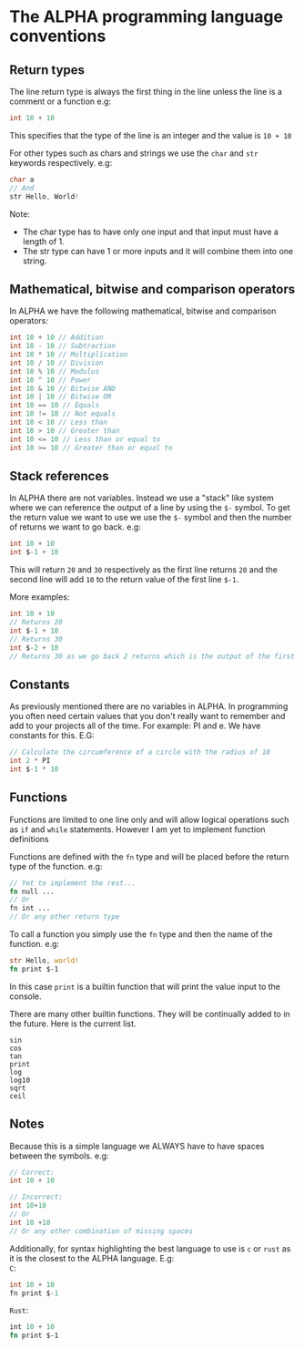 # The ALPHA programming language conventions

## Return types

The line return type is always the first thing in the line unless the line is a comment or a function
e.g:
```c
int 10 + 10
```
This specifies that the type of the line is an integer and the value is `10 + 10`

For other types such as chars and strings we use the `char` and `str` keywords respectively. e.g:
```c
char a
// And
str Hello, World!
```
Note:
- The char type has to have only one input and that input must have a length of 1.
- The str type can have 1 or more inputs and it will combine them into one string.

## Mathematical, bitwise and comparison operators

In ALPHA we have the following mathematical, bitwise and comparison operators:
```c
int 10 + 10 // Addition
int 10 - 10 // Subtraction
int 10 * 10 // Multiplication
int 10 / 10 // Division
int 10 % 10 // Modulus
int 10 ^ 10 // Power
int 10 & 10 // Bitwise AND
int 10 | 10 // Bitwise OR
int 10 == 10 // Equals
int 10 != 10 // Not equals
int 10 < 10 // Less than
int 10 > 10 // Greater than
int 10 <= 10 // Less than or equal to
int 10 >= 10 // Greater than or equal to
```

## Stack references

In ALPHA there are not variables. Instead we use a "stack" like system where we can reference the output of a line by using the `$-` symbol. To get the return value we want to use we use the `$-` symbol and then the number of returns we want to go back. e.g:
```c
int 10 + 10
int $-1 + 10
```
This will return `20` and `30` respectively as the first line returns `20` and the second line will add `10` to the return value of the first line `$-1`.

More examples:
```c
int 10 + 10
// Returns 20
int $-1 + 10
// Returns 30
int $-2 + 10
// Returns 30 as we go back 2 returns which is the output of the first line
```

## Constants

As previously mentioned there are no variables in ALPHA. In programming you often need certain values that you don't really want to remember and add to your projects all of the time. For example: PI and e. We have constants for this. E.G:
```c
// Calculate the circumference of a circle with the radius of 10
int 2 * PI
int $-1 * 10
```

## Functions

Functions are limited to one line only and will allow logical operations such as `if` and `while` statements. However I am yet to implement function definitions

Functions are defined with the `fn` type and will be placed before the return type of the function. e.g:
```rs
// Yet to implement the rest...
fn null ...
// Or
fn int ...
// Or any other return type
```

To call a function you simply use the `fn` type and then the name of the function. e.g:
```rs
str Hello, world!
fn print $-1
```

In this case `print` is a builtin function that will print the value input to the console.

There are many other builtin functions. They will be continually added to in the future.
Here is the current list.<br>
```
sin
cos
tan
print
log
log10
sqrt
ceil
```

## Notes

Because this is a simple language we ALWAYS have to have spaces between the symbols. e.g:
```c
// Correct:
int 10 + 10

// Incorrect:
int 10+10
// Or 
int 10 +10
// Or any other combination of missing spaces
```

Additionally, for syntax highlighting the best language to use is `c` or `rust` as it is the closest to the ALPHA language.
E.g:<br>
`C`:
```c
int 10 + 10
fn print $-1
```
`Rust`:
```rs
int 10 + 10
fn print $-1
```